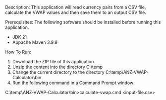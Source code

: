 Description:
This application will read currency pairs from a CSV file, calculate the VWAP values and then save them to an output CSV file.

Prerequisites: 
The following software should be installed before running this application.
- JDK 21
- Appache Maven 3.9.9

How To Run:
1. Download the ZIP file of this application
2. Unzip the content into the directory C:\temp
3. Change the current directory to the directory C:\temp\ANZ-VWAP-Calculator\bin
4. Run the following command in a Command Prompt window:

C:\temp\ANZ-VWAP-Calculator\bin>calculate-vwap.cmd <input-file.csv>
